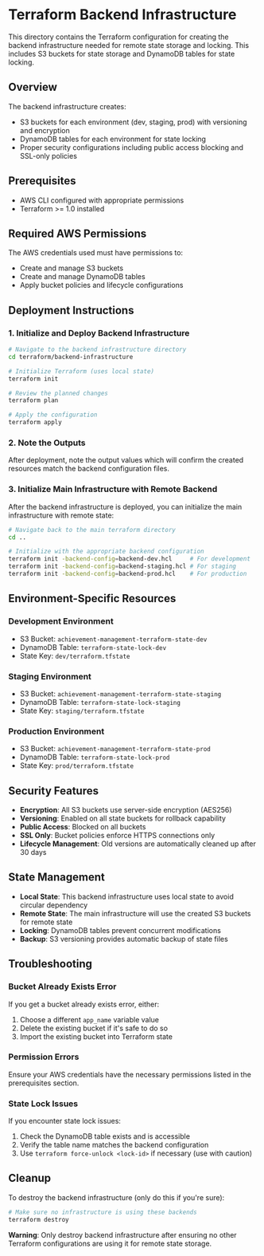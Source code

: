 # Terraform Backend Infrastructure

This directory contains the Terraform configuration for creating the backend infrastructure needed for remote state storage and locking. This includes S3 buckets for state storage and DynamoDB tables for state locking.

## Overview

The backend infrastructure creates:
- S3 buckets for each environment (dev, staging, prod) with versioning and encryption
- DynamoDB tables for each environment for state locking
- Proper security configurations including public access blocking and SSL-only policies

## Prerequisites

- AWS CLI configured with appropriate permissions
- Terraform >= 1.0 installed

## Required AWS Permissions

The AWS credentials used must have permissions to:
- Create and manage S3 buckets
- Create and manage DynamoDB tables
- Apply bucket policies and lifecycle configurations

## Deployment Instructions

### 1. Initialize and Deploy Backend Infrastructure

```bash
# Navigate to the backend infrastructure directory
cd terraform/backend-infrastructure

# Initialize Terraform (uses local state)
terraform init

# Review the planned changes
terraform plan

# Apply the configuration
terraform apply
```

### 2. Note the Outputs

After deployment, note the output values which will confirm the created resources match the backend configuration files.

### 3. Initialize Main Infrastructure with Remote Backend

After the backend infrastructure is deployed, you can initialize the main infrastructure with remote state:

```bash
# Navigate back to the main terraform directory
cd ..

# Initialize with the appropriate backend configuration
terraform init -backend-config=backend-dev.hcl     # For development
terraform init -backend-config=backend-staging.hcl # For staging  
terraform init -backend-config=backend-prod.hcl    # For production
```

## Environment-Specific Resources

### Development Environment
- S3 Bucket: `achievement-management-terraform-state-dev`
- DynamoDB Table: `terraform-state-lock-dev`
- State Key: `dev/terraform.tfstate`

### Staging Environment
- S3 Bucket: `achievement-management-terraform-state-staging`
- DynamoDB Table: `terraform-state-lock-staging`
- State Key: `staging/terraform.tfstate`

### Production Environment
- S3 Bucket: `achievement-management-terraform-state-prod`
- DynamoDB Table: `terraform-state-lock-prod`
- State Key: `prod/terraform.tfstate`

## Security Features

- **Encryption**: All S3 buckets use server-side encryption (AES256)
- **Versioning**: Enabled on all state buckets for rollback capability
- **Public Access**: Blocked on all buckets
- **SSL Only**: Bucket policies enforce HTTPS connections only
- **Lifecycle Management**: Old versions are automatically cleaned up after 30 days

## State Management

- **Local State**: This backend infrastructure uses local state to avoid circular dependency
- **Remote State**: The main infrastructure will use the created S3 buckets for remote state
- **Locking**: DynamoDB tables prevent concurrent modifications
- **Backup**: S3 versioning provides automatic backup of state files

## Troubleshooting

### Bucket Already Exists Error
If you get a bucket already exists error, either:
1. Choose a different `app_name` variable value
2. Delete the existing bucket if it's safe to do so
3. Import the existing bucket into Terraform state

### Permission Errors
Ensure your AWS credentials have the necessary permissions listed in the prerequisites section.

### State Lock Issues
If you encounter state lock issues:
1. Check the DynamoDB table exists and is accessible
2. Verify the table name matches the backend configuration
3. Use `terraform force-unlock <lock-id>` if necessary (use with caution)

## Cleanup

To destroy the backend infrastructure (only do this if you're sure):

```bash
# Make sure no infrastructure is using these backends
terraform destroy
```

**Warning**: Only destroy backend infrastructure after ensuring no other Terraform configurations are using it for remote state storage.